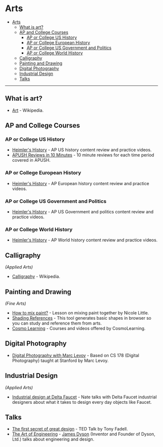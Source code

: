 # Arts

- [Arts](#arts)
  - [What is art?](#what-is-art)
  - [AP and College Courses](#ap-and-college-courses)
    - [AP or College US History](#ap-or-college-us-history)
    - [AP or College European History](#ap-or-college-european-history)
    - [AP or College US Government and Politics](#ap-or-college-us-government-and-politics)
    - [AP or College World History](#ap-or-college-world-history)
  - [Calligraphy](#calligraphy)
  - [Painting and Drawing](#painting-and-drawing)
  - [Digital Photography](#digital-photography)
  - [Industrial Design](#industrial-design)
  - [Talks](#talks)

---

## What is art?
- [Art](https://en.wikipedia.org/wiki/Art) - Wikipedia.

## AP and College Courses

### AP or College US History
- [Heimler's History](https://www.youtube.com/@heimlershistory) - AP US history content review and practice videos.
- [APUSH Reviews in 10 Minutes](https://www.youtube.com/playlist?app=desktop&list=PLlair5BOIPJaUm7qr07c7J-A_zyt2dH3I) - 10 minute reviews for each time period covered in APUSH.

### AP or College European History
- [Heimler's History](https://www.youtube.com/@heimlershistory) - AP European history content review and practice videos.

### AP or College US Government and Politics
- [Heimler's History](https://www.youtube.com/@heimlershistory) - AP US Government and politics content review and practice videos.

### AP or College World History
- [Heimler's History](https://www.youtube.com/@heimlershistory) - AP World history content review and practice videos.

## Calligraphy
*(Applied Arts)*
- [Calligraphy](https://en.wikipedia.org/wiki/Calligraphy) - Wikipedia.

## Painting and Drawing
*(Fine Arts)*
- [How to mix paint?](https://littleneocreative.com/mixingpaint/) - Lesson on mixing paint together by Nicole Little.
- [Shading References](https://shadingreference.com) - This tool generates basic shapes in browser so you can study and reference them from arts.
- [Cosmo Learning](https://cosmolearning.org/topics/drawing/) - Courses and videos offered by CosmoLearning.

## Digital Photography
- [Digital Photography with Marc Levoy](https://cosmolearning.org/courses/digital-photography-with-marc-levoy/) - Based on CS 178 (Digital Photography) taught at Stanford by Marc Levoy.
## Industrial Design
*(Applied Arts)*
- [Industrial design at Delta Faucet](https://youtu.be/c1ksrjRA678) - Nate talks with Delta Faucet industrial designers about what it takes to design every day objects like Faucet.

## Talks
- [The first secret of great design](https://youtu.be/9uOMectkCCs) - TED Talk by Tony Fadell.
- [The Art of Engineering](https://archive.org/details/podcast_businessleadership-video_the-art-engineering_1000084846101) - [James Dyson](https://en.wikipedia.org/wiki/James_Dyson) (Inventor and Founder of Dyson, Ltd.) talks about engineering and design.

